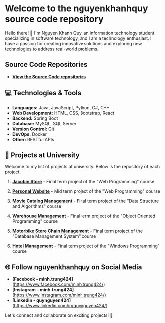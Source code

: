 # Welcome to the nguyenkhanhquy source code repository

Hello there! 👋 I'm Nguyen Khanh Quy, an information technology student specializing in software technology, and I am a technology enthusiast. I have a passion for creating innovative solutions and exploring new technologies to address real-world problems.

## Source Code Repositories

- **[View the Source Code repositories](https://github.com/nguyenkhanhquy?tab=repositories)**

## 💻 Technologies & Tools

- **Languages:** Java, JavaScript, Python, C#, C++
- **Web Development:** HTML, CSS, Bootstrap, React
- **Backend:** Spring Boot
- **Database:** MySQL, SQL Server
- **Version Control:** Git
- **DevOps:** Docker
- **Other:** RESTful APIs

## 🚀 Projects at University

Welcome to my list of projects at university. Below is the repository of each project.

1. **[Jacobin Store](https://github.com/nguyenkhanhquy/jacobin-store)** - Final term project of the "Web Programming" course

1. **[Personal Website](https://github.com/nguyenkhanhquy/my-web-app)** - Mid term project of the "Web Programming" course

1. **[Movie Catalog Management](https://github.com/nguyenkhanhquy/movie-catalog-management)** - Final term project of the "Data Structure and Algorithms" course

1. **[Warehouse Management](https://github.com/nguyenkhanhquy/warehouse-management)** - Final term project of the "Object Oriented Programming" course

1. **[Motorbike Store Chain Management](https://github.com/nguyenkhanhquy/motorbike-store-chain-management)** - Final term project of the "Database Management System" course

1. **[Hotel Management](https://github.com/nguyenkhanhquy/hotel-management)** - Final term project of the "Windows Programming" course

## 🌐 Follow nguyenkhanhquy on Social Media

- **[Facebook - minh.trung424]**(https://www.facebook.com/minh.trung424/)
- **[Instagram - minh.trung424]**(https://www.instagram.com/minh.trung424/)
- **[LinkedIn - quynguyen424]**(https://www.linkedin.com/in/quynguyen424/)

Let's connect and collaborate on exciting projects! 🚀
